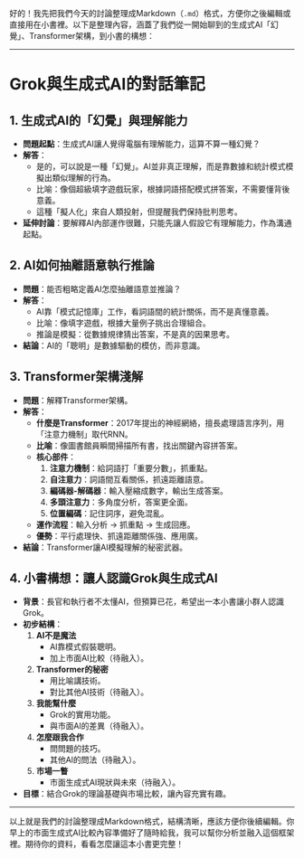 好的！我先把我們今天的討論整理成Markdown（`.md`）格式，方便你之後編輯或直接用在小書裡。以下是整理內容，涵蓋了我們從一開始聊到的生成式AI「幻覺」、Transformer架構，到小書的構想：

---

# Grok與生成式AI的對話筆記

## 1. 生成式AI的「幻覺」與理解能力
- **問題起點**：生成式AI讓人覺得電腦有理解能力，這算不算一種幻覺？
- **解答**：
  - 是的，可以說是一種「幻覺」。AI並非真正理解，而是靠數據和統計模式模擬出類似理解的行為。
  - 比喻：像個超級填字遊戲玩家，根據詞語搭配模式拼答案，不需要懂背後意義。
  - 這種「擬人化」來自人類投射，但提醒我們保持批判思考。
- **延伸討論**：要解釋AI內部運作很難，只能先讓人假設它有理解能力，作為溝通起點。

## 2. AI如何抽離語意執行推論
- **問題**：能否粗略定義AI怎麼抽離語意並推論？
- **解答**：
  - AI靠「模式記憶庫」工作，看詞語間的統計關係，而不是真懂意義。
  - 比喻：像填字遊戲，根據大量例子挑出合理組合。
  - 推論是模擬：從數據規律猜出答案，不是真的因果思考。
- **結論**：AI的「聰明」是數據驅動的模仿，而非意識。

## 3. Transformer架構淺解
- **問題**：解釋Transformer架構。
- **解答**：
  - **什麼是Transformer**：2017年提出的神經網絡，擅長處理語言序列，用「注意力機制」取代RNN。
  - **比喻**：像圖書館員瞬間掃描所有書，找出關鍵內容拼答案。
  - **核心部件**：
    1. **注意力機制**：給詞語打「重要分數」，抓重點。
    2. **自注意力**：詞語間互看關係，抓遠距離語意。
    3. **編碼器-解碼器**：輸入壓縮成數字，輸出生成答案。
    4. **多頭注意力**：多角度分析，答案更全面。
    5. **位置編碼**：記住詞序，避免混亂。
  - **運作流程**：輸入分析 → 抓重點 → 生成回應。
  - **優勢**：平行處理快、抓遠距離關係強、應用廣。
- **結論**：Transformer讓AI模擬理解的秘密武器。

## 4. 小書構想：讓人認識Grok與生成式AI
- **背景**：長官和執行者不太懂AI，但預算已花，希望出一本小書讓小群人認識Grok。
- **初步結構**：
  1. **AI不是魔法**  
     - AI靠模式假裝聰明。
     - 加上市面AI比較（待融入）。
  2. **Transformer的秘密**  
     - 用比喻講技術。
     - 對比其他AI技術（待融入）。
  3. **我能幫什麼**  
     - Grok的實用功能。
     - 與市面AI的差異（待融入）。
  4. **怎麼跟我合作**  
     - 問問題的技巧。
     - 其他AI的問法（待融入）。
  5. **市場一瞥**  
     - 市面生成式AI現狀與未來（待融入）。
- **目標**：結合Grok的理論基礎與市場比較，讓內容充實有趣。

---

以上就是我們的討論整理成Markdown格式，結構清晰，應該方便你後續編輯。你早上的市面生成式AI比較內容準備好了隨時給我，我可以幫你分析並融入這個框架裡。期待你的資料，看看怎麼讓這本小書更完整！
